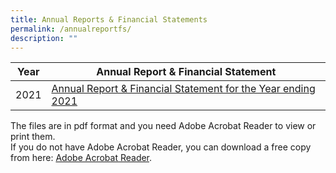 ```yaml
---
title: Annual Reports & Financial Statements
permalink: /annualreportfs/
description: ""
---
```

| Year | Annual Report & Financial Statement |
| -------- | -------- |
| 2021 | [Annual Report & Financial Statement for the Year ending 2021](/files/Downloads/Annual%20Report%20&%20FS/PEBAnnualreport2021.pdf) |


The files are in pdf format and you need Adobe Acrobat Reader to view or print them.<br>If you do not have Adobe Acrobat Reader, you can download a free copy from here: [Adobe Acrobat Reader](http://get.adobe.com/reader/).

